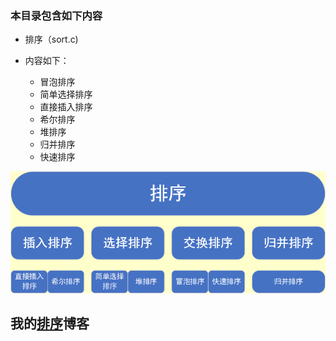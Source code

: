 ### 本目录包含如下内容  

- 排序（sort.c)

- 内容如下：
  - 冒泡排序
  - 简单选择排序
  - 直接插入排序
  - 希尔排序
  - 堆排序
  - 归并排序
  - 快速排序


![Sort](./Sort.png)


## 我的[排序](https://sxhpai.github.io/2022/04/09/DS/DS7/)博客
